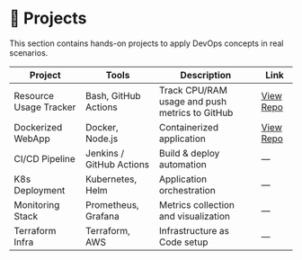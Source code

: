 # 🚧 Projects

This section contains hands-on projects to apply DevOps concepts in real scenarios.

| Project | Tools | Description | Link |
|----------|--------|-------------|------|
| Resource Usage Tracker | Bash, GitHub Actions | Track CPU/RAM usage and push metrics to GitHub | [View Repo](https://github.com/karangupta982/resourceUsageTracker) |
| Dockerized WebApp | Docker, Node.js | Containerized application | [View Repo](https://github.com/karangupta982/ApniCoaching) |
| CI/CD Pipeline | Jenkins / GitHub Actions | Build & deploy automation | — |
| K8s Deployment | Kubernetes, Helm | Application orchestration | — |
| Monitoring Stack | Prometheus, Grafana | Metrics collection and visualization | — |
| Terraform Infra | Terraform, AWS | Infrastructure as Code setup | — |
